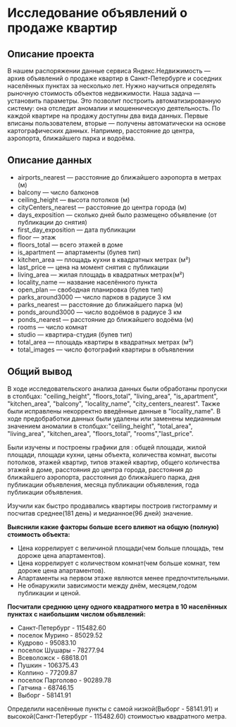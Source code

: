 # Исследование объявлений о продаже квартир
## Описание проекта
В нашем распоряжении данные сервиса Яндекс.Недвижимость — архив объявлений о продаже квартир в Санкт-Петербурге и соседних населённых пунктах за несколько лет. Нужно научиться определять рыночную стоимость объектов недвижимости. Наша задача — установить параметры. Это позволит построить автоматизированную систему: она отследит аномалии и мошенническую деятельность. По каждой квартире на продажу доступны два вида данных. Первые вписаны пользователем, вторые — получены автоматически на основе картографических данных. Например, расстояние до центра, аэропорта, ближайшего парка и водоёма.
## Описание данных
- airports_nearest — расстояние до ближайшего аэропорта в метрах (м)
- balcony — число балконов
- ceiling_height — высота потолков (м)
- cityCenters_nearest — расстояние до центра города (м)
- days_exposition — сколько дней было размещено объявление (от публикации до снятия)
- first_day_exposition — дата публикации
- floor — этаж
- floors_total — всего этажей в доме
- is_apartment — апартаменты (булев тип)
- kitchen_area — площадь кухни в квадратных метрах (м²)
- last_price — цена на момент снятия с публикации
- living_area — жилая площадь в квадратных метрах(м²)
- locality_name — название населённого пункта
- open_plan — свободная планировка (булев тип)
- parks_around3000 — число парков в радиусе 3 км
- parks_nearest — расстояние до ближайшего парка (м)
- ponds_around3000 — число водоёмов в радиусе 3 км
- ponds_nearest — расстояние до ближайшего водоёма (м)
- rooms — число комнат
- studio — квартира-студия (булев тип)
- total_area — площадь квартиры в квадратных метрах (м²)
- total_images — число фотографий квартиры в объявлении

## Общий вывод
В ходе исследовательского анализа данных были обработаны пропуски в столбцах: "ceiling_height", "floors_total", "living_area", "is_apartment", "kitchen_area", "balcony", "locality_name", "city_сenters_nearest". Также были исправлены некорректно введённые данные в "locality_name". В ходе предобработки данных были удалены или заменены медианным значением аномалии в столбцах:"ceiling_height", "total_area", "living_area", "kitchen_area", "floors_total", "rooms","last_price".

Были изучены и построены графики для : общей площади, жилой площади, площади кухни, цены объекта, количества комнат, высоты потолков, этажей квартир, типов этажей квартир, общего количества этажей в доме, расстояния до центра города, расстояния до ближайшего аэропорта, расстояния до ближайшего парка, дня публикации объявления, месяца публикации объявления, года публикации объявления.

Изучили как быстро продавались квартиры построив гистограмму и посчитав среднее(181 день) и медианное(96 дней) значение.

**Выяснили какие факторы больше всего влияют на общую (полную) стоимость объекта:**
- Цена коррелирует с величиной площади(чем больше площадь, тем дороже цена апартаментов).
- Цена коррелирует с количеством комнат(чем больше комнат, тем дороже цена апартаментов).
- Апартаменты на первом этаже являются менее предпочтительными.
- Не обнаружили зависимости между днём, месяцем,годом публикации и ценой.
  
**Посчитали среднюю цену одного квадратного метра в 10 населённых пунктах с наибольшим числом объявлений:**
- Санкт-Петербург - 115482.60
- поселок Мурино - 85029.52
- Кудрово - 95083.10
- поселок Шушары - 78277.94
- Всеволожск - 68618.01
- Пушкин - 106375.43
- Колпино - 77209.87
- поселок Парголово - 90289.78
- Гатчина - 68746.15
- Выборг - 58141.91

Определили населённые пункты с самой низкой(Выборг - 58141.91) и высокой(Санкт-Петербург - 115482.60) стоимостью квадратного метра.

